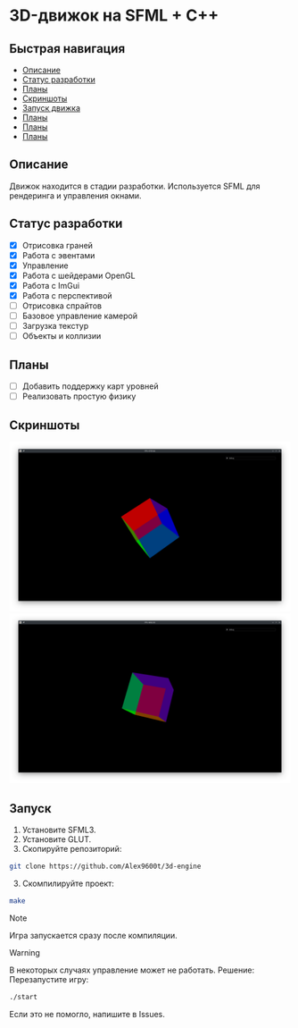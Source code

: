 # 3D-движок на SFML + C++

## Быстрая навигация
- [Описание](#Описание)
- [Статус разработки](#Статус-разработки)
- [Планы](#Планы)
- [Скриншоты](#Скриншоты)
- [Запуск движка](#Запуск)
- [Планы](#Планы)
- [Планы](#Планы)
- [Планы](#Планы)


## Описание
Движок находится в стадии разработки. Используется SFML для рендеринга и управления окнами.

## Статус разработки
- [x] Отрисовка граней
- [x] Работа с эвентами
- [x] Управление
- [x] Работа с шейдерами OpenGL
- [x] Работа с ImGui
- [X] Работа с перспективой
- [ ] Отрисовка спрайтов
- [ ] Базовое управление камерой
- [ ] Загрузка текстур
- [ ] Объекты и коллизии

## Планы
- [ ] Добавить поддержку карт уровней
- [ ] Реализовать простую физику

## Скриншоты
![screenshot_01](./Readme/img/cube_01_17_02_25.png)
![screenshot_02](./Readme/img/cube_02_17_02_25.png)

## Запуск
1. Установите SFML3.
1. Установите GLUT.
2. Скопируйте репозиторий:
```sh
git clone https://github.com/Alex9600t/3d-engine
```
3. Скомпилируйте проект:
```sh
make
```
> [!NOTE]
> Игра запускается сразу после компиляции.

> [!WARNING]
> В некоторых случаях управление может не работать. 
> Решение:
> Перезапустите игру:
> ```sh
> ./start
> ```
> Если это не помогло, напишите в Issues.